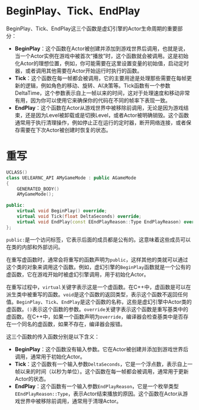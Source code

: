 # BeginPlay、Tick、EndPlay

BeginPlay、Tick、EndPlay这三个函数是虚幻引擎的Actor生命周期的重要部分：

- **BeginPlay**：这个函数在Actor被创建并添加到游戏世界后调用，也就是说，当一个Actor实例在游戏中被首次“播放”时，这个函数就会被调用。这是初始化Actor的理想位置，例如，你可能需要在这里设置变量的初始值，启动定时器，或者调用其他需要在Actor开始运行时执行的函数。
- **Tick**：这个函数在每一帧都会被调用，它的主要用途是处理那些需要在每帧更新的逻辑，例如角色的移动、旋转、AI决策等。Tick函数有一个参数DeltaTime，这个参数表示自上一帧以来的时间，这对于处理速度和移动非常有用，因为你可以使用它来确保你的代码在不同的帧率下表现一致。
- **EndPlay**：这个函数在Actor从游戏世界中被移除前调用，无论是因为游戏结束，还是因为Level被卸载或是切换Level，或者Actor被明确销毁。这个函数通常用于执行清理操作，例如停止正在运行的定时器，断开网络连接，或者保存需要在下次Actor被创建时恢复的状态。
# 重写
```cpp
UCLASS()
class UELEARNC_API AMyGameMode : public AGameMode
{
    GENERATED_BODY()
    AMyGameMode();
  
public:
    virtual void BeginPlay() override;
    virtual void Tick(float DeltaSeconds) override;
    virtual void EndPlay(const EEndPlayReason::Type EndPlayReason) override;
};
```
`public:`是一个访问标签，它表示后面的成员都是公有的。这意味着这些成员可以在类的内部和外部访问。

在重写虚函数时，通常会将重写的函数声明为`public`，这样其他的类就可以通过这个类的对象来调用这个函数。例如，虚幻引擎的`BeginPlay`函数就是一个公有的虚函数，它在游戏开始时被虚幻引擎调用，用于初始化Actor。

在重写过程中，`virtual`关键字表示这是一个虚函数。在C++中，虚函数是可以在派生类中被重写的函数。`void`是这个函数的返回类型，表示这个函数不返回任何值。`BeginPlay`、`Tick`、`EndPlay`是这个函数的名称，这些是虚幻引擎中Actor类的虚函数。`()`表示这个函数的参数。`override`关键字表示这个函数是重写基类中的虚函数。在C++中，如果一个函数声明为`override`，编译器会检查基类中是否存在一个同名的虚函数，如果不存在，编译器会报错。

这三个函数的传入函数分别是以下含义：
- **BeginPlay**：这个函数没有输入参数。它在Actor被创建并添加到游戏世界后调用，通常用于初始化Actor。
- **Tick**：这个函数有一个输入参数`DeltaSeconds`，它是一个浮点数，表示自上一帧以来的时间（以秒为单位）。这个函数在每一帧都会被调用，通常用于更新Actor的状态。
- **EndPlay**：这个函数有一个输入参数`EndPlayReason`，它是一个枚举类型`EEndPlayReason::Type`，表示Actor结束播放的原因。这个函数在Actor从游戏世界中被移除前调用，通常用于清理Actor。